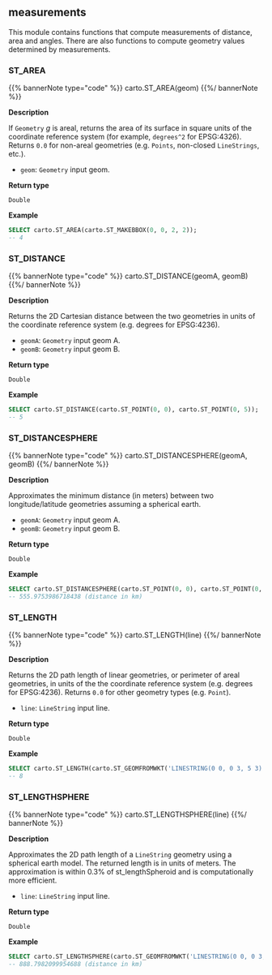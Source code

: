 ## measurements

<div class="badges"><div class="experimental"><div class="core"></div></div>

This module contains functions that compute measurements of distance, area and angles. There are also functions to compute geometry values determined by measurements.


### ST_AREA

{{% bannerNote type="code" %}}
carto.ST_AREA(geom)
{{%/ bannerNote %}}

**Description**

If `Geometry` _g_ is areal, returns the area of its surface in square units of the coordinate reference system (for example, `degrees^2` for EPSG:4326). Returns `0.0` for non-areal geometries (e.g. `Points`, non-closed `LineStrings`, etc.).

* `geom`: `Geometry` input geom.

**Return type**

`Double`

**Example**

```sql
SELECT carto.ST_AREA(carto.ST_MAKEBBOX(0, 0, 2, 2));
-- 4
```


### ST_DISTANCE

{{% bannerNote type="code" %}}
carto.ST_DISTANCE(geomA, geomB)
{{%/ bannerNote %}}

**Description**

Returns the 2D Cartesian distance between the two geometries in units of the coordinate reference system (e.g. degrees for EPSG:4236).

* `geomA`: `Geometry` input geom A.
* `geomB`: `Geometry` input geom B.

**Return type**

`Double`

**Example**

```sql
SELECT carto.ST_DISTANCE(carto.ST_POINT(0, 0), carto.ST_POINT(0, 5));
-- 5
```


### ST_DISTANCESPHERE

{{% bannerNote type="code" %}}
carto.ST_DISTANCESPHERE(geomA, geomB)
{{%/ bannerNote %}}

**Description**

Approximates the minimum distance (in meters) between two longitude/latitude geometries assuming a spherical earth.

* `geomA`: `Geometry` input geom A.
* `geomB`: `Geometry` input geom B.

**Return type**

`Double`

**Example**

```sql
SELECT carto.ST_DISTANCESPHERE(carto.ST_POINT(0, 0), carto.ST_POINT(0, 5)) / 1000;
-- 555.9753986718438 (distance in km)
```


### ST_LENGTH

{{% bannerNote type="code" %}}
carto.ST_LENGTH(line)
{{%/ bannerNote %}}

**Description**

Returns the 2D path length of linear geometries, or perimeter of areal geometries, in units of the the coordinate reference system (e.g. degrees for EPSG:4236). Returns `0.0` for other geometry types (e.g. `Point`).

* `line`: `LineString` input line.

**Return type**

`Double`

**Example**

```sql
SELECT carto.ST_LENGTH(carto.ST_GEOMFROMWKT('LINESTRING(0 0, 0 3, 5 3)'));
-- 8
```


### ST_LENGTHSPHERE

{{% bannerNote type="code" %}}
carto.ST_LENGTHSPHERE(line)
{{%/ bannerNote %}}

**Description**

Approximates the 2D path length of a `LineString` geometry using a spherical earth model. The returned length is in units of meters. The approximation is within 0.3% of st_lengthSpheroid and is computationally more efficient.

* `line`: `LineString` input line.

**Return type**

`Double`

**Example**

```sql
SELECT carto.ST_LENGTHSPHERE(carto.ST_GEOMFROMWKT('LINESTRING(0 0, 0 3, 5 3)')) / 1000;
-- 888.7982099954688 (distance in km)
```
